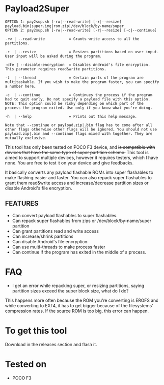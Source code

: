# Payload2Super

```
OPTION 1: pay2sup.sh [-rw|--read-write] [-r|--resize] payload.bin|super.img|rom.zip|/dev/block/by-name/super
OPTION 2: pay2sup.sh [-rw|--read-write] [-r|--resize] [-c|--continue]

-rw | --read-write           = Grants write access to all the partitions.

-r  | --resize	             = Resizes partitions based on user input. User input will be asked during the program.

-dfe | --disable-encryption  = Disables Android's file encryption. This parameter requires read&write partitions.

-t  | --thread	             = Certain parts of the program are multitaskable. If you wish to make the program faster, you can specify a number here.

-c  | --continue             = Continues the process if the program had to quit early. Do not specify a payload file with this option. NOTE: This option could be risky depending on which part of the process the program exited. Use only if you know what you're doing.

-h  | --help	             = Prints out this help message.

Note that --continue or payload.zip|.bin flag has to come after all other flags otherwise other flags will be ignored. You should not use payload.zip|.bin and --continue flags mixed with together. They are mutually exclusive.

```

This tool has only been tested on POCO F3 device, and ~~is compatible with devices that have the same type of super partition scheme.~~ This tool is aimed to support multiple devices, however it requires testers, which I have none. You are free to test it on your device and give feedbacks.

It basically converts any payload flashable ROMs into super flashables to make flashing easier and faster. You can also repack super flashables to grant them read&write access and increase/decrease partition sizes or disable Android's file encryption.

## FEATURES
 - Can convert payload flashables to super flashables
 - Can repack super flashables from zips or /dev/block/by-name/super partition
 - Can grant partitions read and write access
 - Can increase/shrink partitions
 - Can disable Android's file encryption
 - Can use multi-threads to make process faster
 - Can continue if the program has exited in the middle of a process.

# FAQ
 - I get an error while repacking super, or resizing partitions, saying partition sizes exceed the super block size, what do I do?

This happens more often because the ROM you're converting is EROFS and while converting to EXT4, it has to get bigger because of the filesystems' compression rates. If the source ROM is too big, this error can happen.


# To get this tool

Download in the releases section and flash it.

# Tested on

- POCO F3

